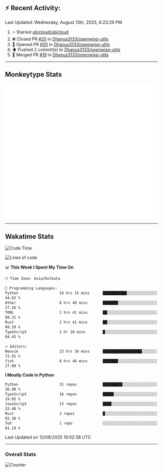 ## :zap: Recent Activity:
<!--RECENT_ACTIVITY:last_update-->
Last Updated: Wednesday, August 13th, 2025, 6:23:29 PM
<!--RECENT_ACTIVITY:last_update_end-->
<!--RECENT_ACTIVITY:start-->
1. ⭐ Starred [ubicloud/ubicloud](https://github.com/ubicloud/ubicloud)<br>
2. ❌ Closed PR [#20](https://github.com/Dhanus3133/openwisp-utils/pull/20) in [Dhanus3133/openwisp-utils](https://github.com/Dhanus3133/openwisp-utils)<br>
3. 💪 Opened PR [#20](https://github.com/Dhanus3133/openwisp-utils/pull/20) in [Dhanus3133/openwisp-utils](https://github.com/Dhanus3133/openwisp-utils)<br>
4. ⬆️ Pushed 2 commit(s) to [Dhanus3133/openwisp-utils](https://github.com/Dhanus3133/openwisp-utils)<br>
5. 🎉 Merged PR [#19](https://github.com/Dhanus3133/openwisp-utils/pull/19) in [Dhanus3133/openwisp-utils](https://github.com/Dhanus3133/openwisp-utils)<br>
<!--RECENT_ACTIVITY:end-->

---

## Monkeytype Stats
<a href="https://monkeytype.com/profile/dhanus">
  <img src="https://raw.githubusercontent.com/Dhanus3133/Dhanus3133/monkeytype/monkeytype-lb.svg" alt="Monkeytype Profile" />
</a>

---

## Wakatime Stats
<!--START_SECTION:waka-->
![Code Time](http://img.shields.io/badge/Code%20Time-2%2C941%20hrs%2037%20mins-blue)

![Lines of code](https://img.shields.io/badge/From%20Hello%20World%20I%27ve%20Written-4.8%20million%20lines%20of%20code-blue)

📊 **This Week I Spent My Time On** 

```text
🕑︎ Time Zone: Asia/Kolkata

💬 Programming Languages: 
Python                   14 hrs 15 mins      ███████████░░░░░░░░░░░░░░   44.03 % 
Other                    8 hrs 49 mins       ███████░░░░░░░░░░░░░░░░░░   27.26 % 
TOML                     2 hrs 41 mins       ██░░░░░░░░░░░░░░░░░░░░░░░   08.31 % 
Rust                     2 hrs 41 mins       ██░░░░░░░░░░░░░░░░░░░░░░░   08.29 % 
TypeScript               1 hr 26 mins        █░░░░░░░░░░░░░░░░░░░░░░░░   04.45 % 

🔥 Editors: 
Neovim                   23 hrs 36 mins      ██████████████████░░░░░░░   72.91 % 
fish                     8 hrs 46 mins       ███████░░░░░░░░░░░░░░░░░░   27.09 % 
```

**I Mostly Code in Python** 

```text
Python                   31 repos            █████████░░░░░░░░░░░░░░░░   36.90 % 
TypeScript               16 repos            █████░░░░░░░░░░░░░░░░░░░░   19.05 % 
JavaScript               13 repos            ████░░░░░░░░░░░░░░░░░░░░░   15.48 % 
Rust                     2 repos             █░░░░░░░░░░░░░░░░░░░░░░░░   02.38 % 
TeX                      1 repo              ░░░░░░░░░░░░░░░░░░░░░░░░░   01.19 % 
```




 Last Updated on 12/08/2025 19:02:38 UTC
<!--END_SECTION:waka-->
---

### Overall Stats

<img src="https://moe-counter.glitch.me/get/@Dhanus3133?theme=asoul" alt="Counter" />
